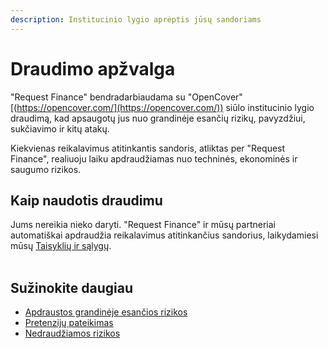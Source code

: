 ```yaml
---
description: Institucinio lygio aprėptis jūsų sandoriams
---
```


# Draudimo apžvalga

"Request Finance" bendradarbiaudama su "OpenCover"[(https://opencover.com/](https://opencover.com/)) siūlo institucinio lygio draudimą, kad apsaugotų jus nuo grandinėje esančių rizikų, pavyzdžiui, sukčiavimo ir kitų atakų.

Kiekvienas reikalavimus atitinkantis sandoris, atliktas per "Request Finance", realiuoju laiku apdraudžiamas nuo techninės, ekonominės ir saugumo rizikos.

## Kaip naudotis draudimu <a href="#h_f754c6a871" id="h_f754c6a871"></a>

Jums nereikia nieko daryti. "Request Finance" ir mūsų partneriai automatiškai apdraudžia reikalavimus atitinkančius sandorius, laikydamiesi mūsų [Taisyklių ir sąlygų](https://support.request.finance/legal/transaction-cover-terms-and-conditions-transaction-cover).\
​

## Sužinokite daugiau <a href="#h_4da412ff3f" id="h_4da412ff3f"></a>

* [Apdraustos grandinėje esančios rizikos](https://help.request.finance/en/articles/9624650-what-does-the-insurance-cover)
* [Pretenzijų pateikimas](https://help.request.finance/en/articles/9624673-how-do-i-submit-a-claim)
* [Nedraudžiamos rizikos](https://help.request.finance/en/articles/9624669-what-is-not-covered-by-the-insurance)
